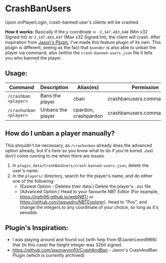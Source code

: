# CrashBanUsers
Upon onPlayerLogin, crash-banned user's clients will be crashed.

__**How it works:**__
Basically if the y coordinate ≃ `-2,147,483,648` (Min x32 Signed Int) or `2,147,483,647` (Max x32 Signed Int), the client will crash.
After inspiration from [Jason's Plugin](https://github.com/jasonwynn10/CrashAndBan/), I've made this feature plugin of its own.
This plugin is different, seeing as the fact that `$sender` is also able to unban the player via command, also (within the `crash-banned-users.json` file it tells you who banned the player. 

## Usage: 

| Command                | Description       | Alias(es)            | Permission                  |
| ---------------------- | ----------------- | -------------------- | --------------------------- |
| `/crashban <player>`   | Bans the player   | cban                 | crashbanusers.command.ban   |
| `/crashunban <player>` | Unbans the player | cpardon, crashpardon | crashbanusers.command.unban |

## How do I unban a player manually?
This shouldn't be necessary, as `/crashunban` already does the advanced option already, but it's here so you know what to do if you're bored. Just don't come running to me when there are issues.  

1. In `plugin_data/CrashBanUsers/crash-banned-users.json`, delete the user's name.
2. In the `players/` directory, search for the player's name, and do either one of the following:
    - (Easiest Option - Deletes their data:) Delete the player's `.dat` file
    - (Advanced Option:) Head to your favourite NBT Editor (For example, https://irath96.github.io/webNBT/ or https://github.com/jaquadro/NBTExplorer). Head to "Pos", and change the integers to any coordinate of your choice, so long as it's sensible. 

## Plugin's Inspiration:
- I was playing around and found out (with help from @JavierLeon9966) that (in this case) the height integer was 32bit signed. 
- https://github.com/jasonwynn10/CrashAndBan - Jason's CrashAndBan Plugin (which is currently archived)
